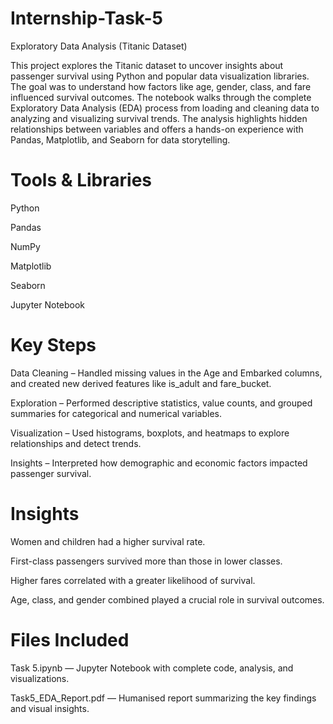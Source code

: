 # Internship-Task-5
Exploratory Data Analysis (Titanic Dataset)

This project explores the Titanic dataset to uncover insights about passenger survival using Python and popular data visualization libraries.
The goal was to understand how factors like age, gender, class, and fare influenced survival outcomes.
The notebook walks through the complete Exploratory Data Analysis (EDA) process from loading and cleaning data to analyzing and visualizing survival trends.
The analysis highlights hidden relationships between variables and offers a hands-on experience with Pandas, Matplotlib, and Seaborn for data storytelling.

# Tools & Libraries

Python

Pandas

NumPy

Matplotlib

Seaborn

Jupyter Notebook

# Key Steps

Data Cleaning – Handled missing values in the Age and Embarked columns, and created new derived features like is_adult and fare_bucket.

Exploration – Performed descriptive statistics, value counts, and grouped summaries for categorical and numerical variables.

Visualization – Used histograms, boxplots, and heatmaps to explore relationships and detect trends.

Insights – Interpreted how demographic and economic factors impacted passenger survival.

# Insights

Women and children had a higher survival rate.

First-class passengers survived more than those in lower classes.

Higher fares correlated with a greater likelihood of survival.

Age, class, and gender combined played a crucial role in survival outcomes.

# Files Included

Task 5.ipynb — Jupyter Notebook with complete code, analysis, and visualizations.

Task5_EDA_Report.pdf — Humanised report summarizing the key findings and visual insights.
